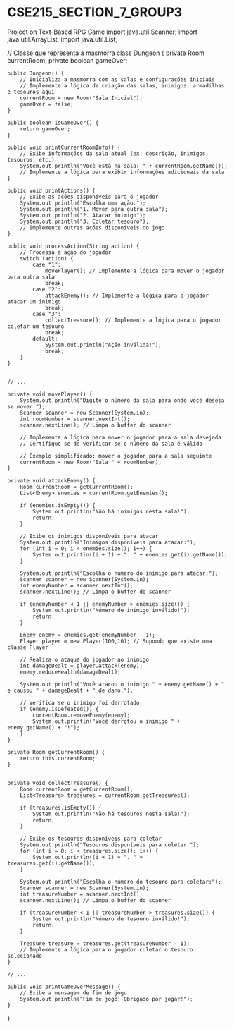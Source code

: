 # CSE215_SECTION_7_GROUP3
Project on Text-Based RPG Game
import java.util.Scanner;
import java.util.ArrayList;
import java.util.List;

// Classe que representa a masmorra
class Dungeon {
    private Room currentRoom;
    private boolean gameOver;
    
    public Dungeon() {
        // Inicializa a masmorra com as salas e configurações iniciais
        // Implemente a lógica de criação das salas, inimigos, armadilhas e tesouros aqui
        currentRoom = new Room("Sala Inicial");
        gameOver = false;
    }
    
    public boolean isGameOver() {
        return gameOver;
    }
    
    public void printCurrentRoomInfo() {
        // Exibe informações da sala atual (ex: descrição, inimigos, tesouros, etc.)
        System.out.println("Você está na sala: " + currentRoom.getName());
        // Implemente a lógica para exibir informações adicionais da sala
    }
    
    public void printActions() {
        // Exibe as ações disponíveis para o jogador
        System.out.println("Escolha uma ação:");
        System.out.println("1. Mover para outra sala");
        System.out.println("2. Atacar inimigo");
        System.out.println("3. Coletar tesouro");
        // Implemente outras ações disponíveis no jogo
    }
    
    public void processAction(String action) {
        // Processa a ação do jogador
        switch (action) {
            case "1":
                movePlayer(); // Implemente a lógica para mover o jogador para outra sala
                break;
            case "2":
                attackEnemy(); // Implemente a lógica para o jogador atacar um inimigo
                break;
            case "3":
                collectTreasure(); // Implemente a lógica para o jogador coletar um tesouro
                break;
            default:
                System.out.println("Ação inválida!");
                break;
        }
    }
    

    // ...

    private void movePlayer() {
        System.out.println("Digite o número da sala para onde você deseja se mover:");
        Scanner scanner = new Scanner(System.in);
        int roomNumber = scanner.nextInt();
        scanner.nextLine(); // Limpa o buffer do scanner

        // Implemente a lógica para mover o jogador para a sala desejada
        // Certifique-se de verificar se o número da sala é válido

        // Exemplo simplificado: mover o jogador para a sala seguinte
        currentRoom = new Room("Sala " + roomNumber);
    }

	private void attackEnemy() {
		Room currentRoom = getCurrentRoom();
		List<Enemy> enemies = currentRoom.getEnemies();

		if (enemies.isEmpty()) {
			System.out.println("Não há inimigos nesta sala!");
			return;
		}

		// Exibe os inimigos disponíveis para atacar
		System.out.println("Inimigos disponíveis para atacar:");
		for (int i = 0; i < enemies.size(); i++) {
			System.out.println((i + 1) + ". " + enemies.get(i).getName());
		}

		System.out.println("Escolha o número do inimigo para atacar:");
		Scanner scanner = new Scanner(System.in);
		int enemyNumber = scanner.nextInt();
		scanner.nextLine(); // Limpa o buffer do scanner

		if (enemyNumber < 1 || enemyNumber > enemies.size()) {
			System.out.println("Número de inimigo inválido!");
			return;
		}

		Enemy enemy = enemies.get(enemyNumber - 1);
		Player player = new Player(100,10); // Supondo que existe uma classe Player

		// Realiza o ataque do jogador ao inimigo
		int damageDealt = player.attack(enemy);
		enemy.reduceHealth(damageDealt);

		System.out.println("Você atacou o inimigo " + enemy.getName() + " e causou " + damageDealt + " de dano.");

		// Verifica se o inimigo foi derrotado
		if (enemy.isDefeated()) {
			currentRoom.removeEnemy(enemy);
			System.out.println("Você derrotou o inimigo " + enemy.getName() + "!");
		}
	}

    private Room getCurrentRoom() {
        return this.currentRoom;
    }


    private void collectTreasure() {
        Room currentRoom = getCurrentRoom();
        List<Treasure> treasures = currentRoom.getTreasures();

        if (treasures.isEmpty()) {
            System.out.println("Não há tesouros nesta sala!");
            return;
        }

        // Exibe os tesouros disponíveis para coletar
        System.out.println("Tesouros disponíveis para coletar:");
        for (int i = 0; i < treasures.size(); i++) {
            System.out.println((i + 1) + ". " + treasures.get(i).getName());
        }

        System.out.println("Escolha o número do tesouro para coletar:");
        Scanner scanner = new Scanner(System.in);
        int treasureNumber = scanner.nextInt();
        scanner.nextLine(); // Limpa o buffer do scanner

        if (treasureNumber < 1 || treasureNumber > treasures.size()) {
            System.out.println("Número de tesouro inválido!");
            return;
        }

        Treasure treasure = treasures.get(treasureNumber - 1);
        // Implemente a lógica para o jogador coletar o tesouro selecionado
    }
    
    // ...

    public void printGameOverMessage() {
        // Exibe a mensagem de fim de jogo
        System.out.println("Fim de jogo! Obrigado por jogar!");
    }
}
